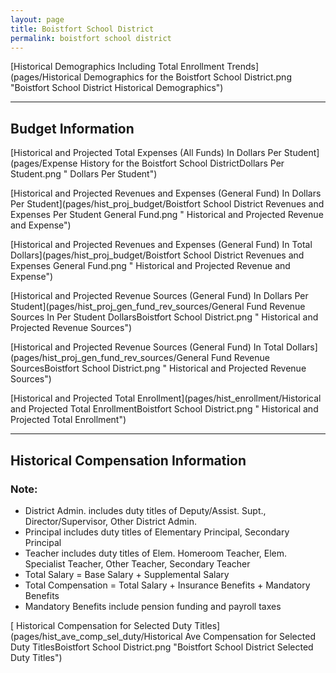 ```yaml
---
layout: page
title: Boistfort School District
permalink: boistfort school district
---
```



[Historical Demographics Including Total Enrollment Trends](pages/Historical Demographics for the Boistfort School District.png "Boistfort School District Historical Demographics")

___

## Budget Information

[Historical and Projected Total Expenses (All Funds) In Dollars Per Student](pages/Expense History for the Boistfort School DistrictDollars Per Student.png " Dollars Per Student")

[Historical and Projected Revenues and Expenses (General Fund) In Dollars Per Student](pages/hist_proj_budget/Boistfort School District Revenues and Expenses Per Student General Fund.png " Historical and Projected Revenue and Expense")

[Historical and Projected Revenues and Expenses (General Fund) In Total Dollars](pages/hist_proj_budget/Boistfort School District Revenues and Expenses General Fund.png " Historical and Projected Revenue and Expense")

[Historical and Projected Revenue Sources (General Fund) In Dollars Per Student](pages/hist_proj_gen_fund_rev_sources/General Fund Revenue Sources In Per Student DollarsBoistfort School District.png " Historical and Projected Revenue Sources")

[Historical and Projected Revenue Sources (General Fund) In Total Dollars](pages/hist_proj_gen_fund_rev_sources/General Fund Revenue SourcesBoistfort School District.png " Historical and Projected Revenue Sources")

[Historical and Projected Total Enrollment](pages/hist_enrollment/Historical and Projected Total EnrollmentBoistfort School District.png " Historical and Projected Total Enrollment")


___

## Historical Compensation Information
### Note:
- District Admin. includes duty titles of Deputy/Assist. Supt., Director/Supervisor, Other District Admin.
- Principal includes duty titles of Elementary Principal, Secondary Principal
- Teacher includes duty titles of Elem. Homeroom Teacher, Elem. Specialist Teacher, Other Teacher, Secondary Teacher
- Total Salary = Base Salary + Supplemental Salary
- Total Compensation = Total Salary + Insurance Benefits + Mandatory Benefits
- Mandatory Benefits include pension funding and payroll taxes

[ Historical Compensation for Selected Duty Titles](pages/hist_ave_comp_sel_duty/Historical Ave Compensation for Selected Duty TitlesBoistfort School District.png "Boistfort School District Selected Duty Titles")

